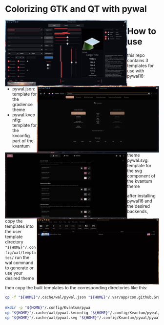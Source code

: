 # Colorizing GTK and QT with pywal

<img src="./screenshots/gtk_wf_2.png" alt="img" align="left" width="400px">
<img src="./screenshots/kvantum_3.png" alt="img" align="right" width="400px">
<img src="./screenshots/gradience_4.png" alt="img" align="left" width="400px">
<img src="./screenshots/primehack_1.png" alt="img" align="right" width="400px">


# How to use

this repo contains 3 templates for use with pywal16:  
- pywal.json: template for the gradience theme   
- pywal.kvconfig: template for the kvconfig part of the kvantum theme   
- pywal.svg: template for the svg component of the kvantum theme   


after installing pywal16 and the desired backends, copy the templates into the user template
directory `"${HOME}"/.config/wal/templates/` run the wal command to generate or use your desired theme

then copy the built templates to the corresponding directories like this:
```sh
cp -f "${HOME}"/.cache/wal/pywal.json "${HOME}"/.var/app/com.github.GradienceTeam.Gradience/config/presets/user/pywal.json

mkdir -p "${HOME}"/.config/Kvantum/pywa
cp "${HOME}"/.cache/wal/pywal.kvconfig "${HOME}"/.config/Kvantum/pywal/pywal.kvconfig
cp "${HOME}"/.cache/wal/pywal.svg "${HOME}"/.config/Kvantum/pywal/pywal.svg
```

